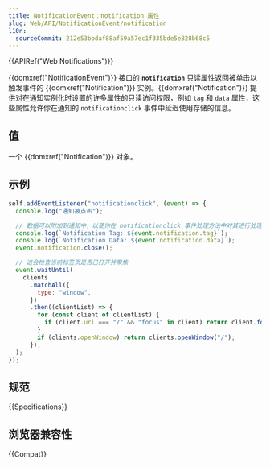 ```yaml
---
title: NotificationEvent：notification 属性
slug: Web/API/NotificationEvent/notification
l10n:
  sourceCommit: 212e53bbdaf88af59a57ec1f335bde5e828b68c5
---
```


{{APIRef("Web Notifications")}}

{{domxref("NotificationEvent")}} 接口的 **`notification`** 只读属性返回被单击以触发事件的 {{domxref("Notification")}} 实例。{{domxref("Notification")}} 提供对在通知实例化时设置的许多属性的只读访问权限，例如 `tag` 和 `data` 属性，这些属性允许你在通知的 `notificationclick` 事件中延迟使用存储的信息。

## 值

一个 {{domxref("Notification")}} 对象。

## 示例

```js
self.addEventListener("notificationclick", (event) => {
  console.log("通知被点击");

  // 数据可以附加到通知中，以便你在 notificationclick 事件处理方法中对其进行处理。
  console.log(`Notification Tag: ${event.notification.tag}`);
  console.log(`Notification Data: ${event.notification.data}`);
  event.notification.close();

  // 这会检查当前标签页是否已打开并聚焦
  event.waitUntil(
    clients
      .matchAll({
        type: "window",
      })
      .then((clientList) => {
        for (const client of clientList) {
          if (client.url === "/" && "focus" in client) return client.focus();
        }
        if (clients.openWindow) return clients.openWindow("/");
      }),
  );
});
```

## 规范

{{Specifications}}

## 浏览器兼容性

{{Compat}}
